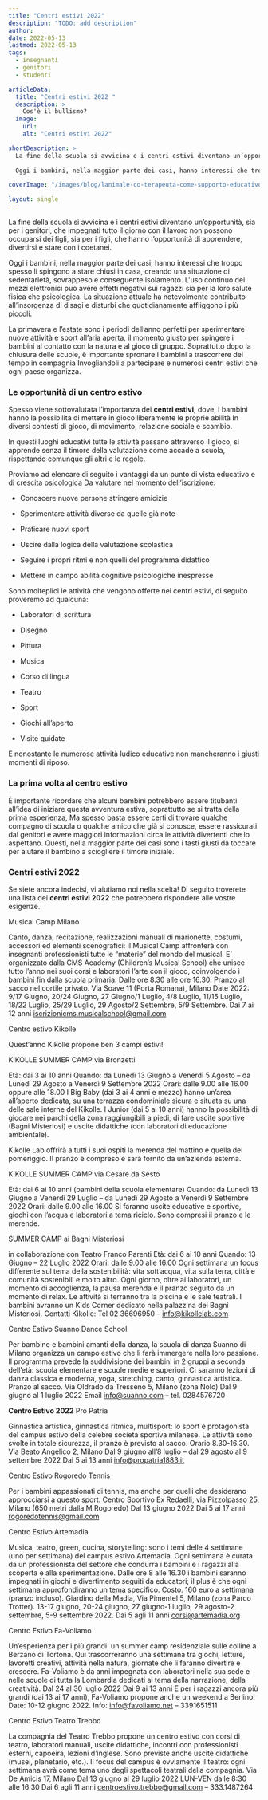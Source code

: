 ```yaml
---
title: "Centri estivi 2022"
description: "TODO: add description"
author: 
date: 2022-05-13
lastmod: 2022-05-13
tags:
  - insegnanti
  - genitori
  - studenti

articleData:
  title: "Centri estivi 2022 "
  description: >
    Cos'è il bullismo? 
  image:
    url:
    alt: "Centri estivi 2022"

shortDescription: >
  La fine della scuola si avvicina e i centri estivi diventano un’opportunità, sia per i genitori, che impegnati tutto il giorno con il lavoro non possono occuparsi dei figli, sia per i figli, che hanno l’opportunità di apprendere, divertirsi e stare con i coetanei.
  
  Oggi i bambini, nella maggior parte dei casi, hanno interessi che troppo spesso li spingono a stare chiusi in casa, creando una situazione di sedentarietà, sovrappeso e conseguente isolamento.

coverImage: "/images/blog/lanimale-co-terapeuta-come-supporto-educativo.webp"

layout: single
---
```


La fine della scuola si avvicina e i centri estivi diventano un’opportunità, sia per i genitori, che impegnati tutto il giorno con il lavoro non possono occuparsi dei figli, sia per i figli, che hanno l’opportunità di apprendere, divertirsi e stare con i coetanei.

Oggi i bambini, nella maggior parte dei casi, hanno interessi che troppo spesso li spingono a stare chiusi in casa, creando una situazione di sedentarietà, sovrappeso e conseguente isolamento. L'uso continuo dei mezzi elettronici può avere effetti negativi sui ragazzi sia per la loro salute fisica che psicologica. La situazione attuale ha notevolmente contribuito all’insorgenza di disagi e disturbi che quotidianamente affliggono i più piccoli. 

La primavera e l’estate sono i periodi dell’anno perfetti per sperimentare nuove attività e sport all’aria aperta, il momento giusto per spingere i bambini al contatto con la natura e al gioco di gruppo. 
Soprattutto dopo la chiusura delle scuole, è importante spronare i bambini a trascorrere del tempo in compagnia Invogliandoli a partecipare e numerosi centri estivi che ogni paese organizza.

### Le opportunità di un centro estivo

Spesso viene sottovalutata l’importanza dei **centri estivi**, dove, i bambini hanno la possibilità di mettere in gioco liberamente le proprie abilità In diversi contesti di gioco, di movimento, relazione sociale e scambio.

In questi luoghi educativi tutte le attività passano attraverso il gioco, si apprende senza il timore della valutazione come accade a scuola, rispettando comunque gli altri e le regole.

Proviamo ad elencare di seguito i vantaggi da un punto di vista educativo e di crescita psicologica Da valutare nel momento dell’iscrizione:

-	Conoscere nuove persone stringere amicizie

-	Sperimentare attività diverse da quelle già note

-	Praticare nuovi sport

-	Uscire dalla logica della valutazione scolastica

-	Seguire i propri ritmi e non quelli del programma didattico

-	Mettere in campo abilità cognitive psicologiche inespresse

Sono molteplici le attività che vengono offerte nei centri estivi, di seguito proveremo ad qualcuna:

-	Laboratori di scrittura

-	Disegno

-	Pittura

-	Musica

-	Corso di lingua

-	Teatro

-	Sport

-	Giochi all’aperto

-	Visite guidate

E nonostante le numerose attività ludico educative non mancheranno i giusti momenti di riposo.

### La prima volta al centro estivo

È importante ricordare che alcuni bambini potrebbero essere titubanti all’idea di iniziare questa avventura estiva, soprattutto se si tratta della prima esperienza, Ma spesso basta essere certi di trovare qualche compagno di scuola o qualche amico che già si conosce, essere rassicurati dai genitori e avere maggiori informazioni circa le attività divertenti che lo aspettano. Questi, nella maggior parte dei casi sono i tasti giusti da toccare per aiutare il bambino a sciogliere il timore iniziale.

### Centri estivi 2022

Se siete ancora indecisi, vi aiutiamo noi nella scelta! Di seguito troverete una lista dei **centri estivi 2022** che potrebbero rispondere alle vostre esigenze. 

Musical Camp Milano

Canto, danza, recitazione, realizzazioni manuali di marionette, costumi, accessori ed elementi scenografici: il Musical Camp affronterà con insegnanti professionisti tutte le “materie” del mondo del musical. E’ organizzato dalla CMS Academy (Children’s Musical School) che unisce tutto l’anno nei suoi corsi e laboratori l’arte con il gioco, coinvolgendo i bambini fin dalla scuola primaria.
Dalle ore 8.30 alle ore 16.30. Pranzo al sacco nel cortile privato.
Via Soave 11 (Porta Romana), Milano
Date 2022: 9/17 Giugno, 20/24 Giugno, 27 Giugno/1 Luglio, 4/8 Luglio, 11/15 Luglio, 18/22 Luglio, 25/29 Luglio, 29 Agosto/2 Settembre, 5/9 Settembre.
Dai 7 ai 12 anni
iscrizionicms.musicalschool@gmail.com

Centro estivo Kikolle

Quest’anno Kikolle propone ben 3 campi estivi!

KIKOLLE SUMMER CAMP via Bronzetti

Età: dai 3 ai 10 anni
Quando: da Lunedì 13 Giugno a Venerdì 5 Agosto – da Lunedì 29 Agosto a Venerdì 9 Settembre 2022
Orari: dalle 9.00 alle 16.00 oppure alle 18.00
I Big Baby (dai 3 ai 4 anni e mezzo) hanno un’area all’aperto dedicata, su una terrazza condominiale sicura e situata su una delle sale interne del Kikolle.
I Junior (dai 5 ai 10 anni) hanno la possibilità di giocare nei parchi della zona raggiungibili a piedi, di fare uscite sportive (Bagni Misteriosi) e uscite didattiche (con laboratori di educazione ambientale).

Kikolle Lab offrirà a tutti i suoi ospiti la merenda del mattino e quella del pomeriggio. Il pranzo è compreso e sarà fornito da un’azienda esterna.

KIKOLLE SUMMER CAMP via Cesare da Sesto

Età: dai 6 ai 10 anni (bambini della scuola elementare)
Quando: da Lunedì 13 Giugno a Venerdì 29 Luglio – da Lunedì 29 Agosto a Venerdì 9 Settembre 2022
Orari: dalle 9.00 alle 16.00
Si faranno uscite educative e sportive, giochi con l’acqua e laboratori a tema riciclo. Sono compresi il pranzo e le merende.

SUMMER CAMP ai Bagni Misteriosi

in collaborazione con Teatro Franco Parenti
Età: dai 6 ai 10 anni
Quando: 13 Giugno – 22 Luglio 2022
Orari: dalle 9.00 alle 16.00
Ogni settimana un focus differente sul tema della sostenibilità: vita sott’acqua, vita sulla terra, città e comunità
sostenibili e molto altro. Ogni giorno, oltre ai laboratori, un momento di accoglienza, la pausa merenda e il pranzo seguito da un momento di relax. Le attività si terranno tra la piscina e le sale teatrali. I bambini avranno un Kids Corner dedicato nella palazzina dei Bagni Misteriosi.
Contatti Kikolle: Tel 02 36696950 – info@kikollelab.com

Centro Estivo Suanno Dance School

Per bambine e bambini amanti della danza, la scuola di danza Suanno di Milano organizza un campo estivo che li farà immergere nella loro passione. Il programma prevede la suddivisione dei bambini in 2 gruppi a seconda dell’età: scuola elementare e scuole medie e superiori.
Ci saranno lezioni di danza classica e moderna, yoga, stretching, canto, ginnastica artistica. Pranzo al sacco.
Via Oldrado da Tresseno 5, Milano (zona Nolo)
Dal 9 giugno al 1 luglio 2022
Email info@suanno.com – tel. 0284576720

**Centro Estivo 2022** Pro Patria

Ginnastica artistica, ginnastica ritmica, multisport: lo sport è protagonista del campus estivo della celebre società sportiva milanese. Le attività sono svolte in totale sicurezza, il pranzo è previsto al sacco. Orario 8.30-16.30.
Via Beato Angelico 2, Milano
Dal 9 giugno all’8 luglio – dal 29 agosto al 9 settembre 2022
Dai 5 ai 13 anni
info@propatria1883.it

Centro Estivo Rogoredo Tennis

Per i bambini appassionati di tennis, ma anche per quelli che desiderano approcciarsi a questo sport.
Centro Sportivo Ex Redaelli, via Pizzolpasso 25, Milano (650 metri dalla M Rogoredo)
Dal 13 giugno 2022
Dai 5 ai 17 anni
rogoredotennis@gmail.com

Centro Estivo Artemadia

Musica, teatro, green, cucina, storytelling: sono i temi delle 4 settimane (uno per settimana) del campus estivo Artemadia. Ogni settimana è curata da un professionista del settore che condurrà i bambini e i ragazzi alla scoperta e alla sperimentazione.
Dalle ore 8 alle 16.30 i bambini saranno impegnati in giochi e divertimento seguiti da educatori; il plus è che ogni settimana approfondiranno un tema specifico.
Costo: 160 euro a settimana (pranzo incluso).
Giardino della Madia, Via Pimentel 5, Milano (zona Parco Trotter).
13-17 giugno, 20-24 giugno, 27 giugno-1 luglio, 29 agosto-2 settembre, 5-9 settembre 2022.
Dai 5 agli 11 anni
corsi@artemadia.org

Centro Estivo Fa-Voliamo

Un’esperienza per i più grandi: un summer camp residenziale sulle colline a Berzano di Tortona. Qui trascorreranno una settimana tra giochi, letture, lavoretti creativi, attività nella natura, giornate che li faranno divertire e crescere.
Fa-Voliamo è da anni impegnata con laboratori nella sua sede e nelle scuole di tutta la Lombardia dedicati al tema della narrazione, della creatività.
Dal 24 al 30 luglio 2022
Dai 9 ai 13 anni
E per i ragazzi ancora più grandi (dai 13 ai 17 anni), Fa-Voliamo propone anche un weekend a Berlino! Date: 10-12 giugno 2022.
Info: info@favoliamo.net – 3391651511

Centro Estivo Teatro Trebbo

La compagnia del Teatro Trebbo propone un centro estivo con corsi di teatro, laboratori manuali, uscite didattiche, incontri con professionisti esterni, capoeira, lezioni d’inglese. Sono previste anche uscite didattiche (musei, planetario, etc.).
Il focus del campus è ovviamente il teatro: ogni settimana avrà come tema uno degli spettacoli teatrali della compagnia.
Via De Amicis 17, Milano
Dal 13 giugno al 29 luglio 2022
LUN-VEN dalle 8:30 alle 16:30
Dai 6 agli 11 anni
centroestivo.trebbo@gmail.com – 333.1487264


